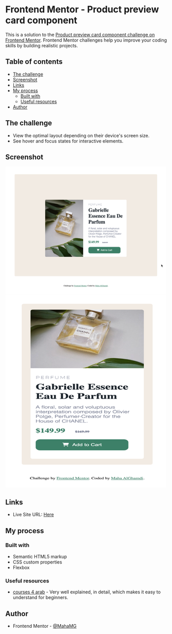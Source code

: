 # Frontend Mentor - Product preview card component

This is a solution to the [Product preview card component challenge on Frontend Mentor](https://www.frontendmentor.io/challenges/product-preview-card-component-GO7UmttRfa). Frontend Mentor challenges help you improve your coding skills by building realistic projects. 

## Table of contents

- [The challenge](#the-challenge)
- [Screenshot](#screenshot)
- [Links](#links)
- [My process](#my-process)
  - [Built with](#built-with)
  - [Useful resources](#useful-resources)
- [Author](#author)


## The challenge

- View the optimal layout depending on their device's screen size.
- See hover and focus states for interactive elements.


## Screenshot

<img src="images/desktop-design.png" width="500">
<img src="images/mobile-design.png" width="500" height="600">

## Links

- Live Site URL: [Here](https://mahamg.github.io/Product-preview-card-component/)

## My process

### Built with

- Semantic HTML5 markup
- CSS custom properties
- Flexbox

### Useful resources

- [courses 4 arab](https://courses4arab.com/css.html) - Very well explained, in detail, which makes it easy to understand for beginners.

## Author

- Frontend Mentor - [@MahaMG](https://www.frontendmentor.io/profile/MahaMG)

